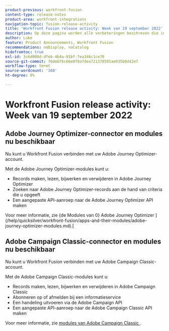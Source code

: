 ```yaml
---
product-previous: workfront-fusion
content-type: release-notes
product-area: workfront-integrations
navigation-topic: fusion-release-activity
title: 'Workfront Fusion release activity: Week van 19 september 2022'
description: Op deze pagina worden alle verbeteringen beschreven die in Adobe Workfront Fusion in de week van 19 september 2022 zijn aangebracht.
author: Luke
feature: Product Announcements, Workfront Fusion
recommendations: noDisplay, noCatalog
hidefromtoc: true
exl-id: 3c6d000d-dfeb-4b4a-91bf-7ea346c1ce70
source-git-commit: 76deb76c66e8f8a7dea721378591ae035b8d42e7
workflow-type: tm+mt
source-wordcount: '168'
ht-degree: 0%

---
```


# Workfront Fusion release activity: Week van 19 september 2022

## Adobe Journey Optimizer-connector en modules nu beschikbaar

Nu kunt u Workfront Fusion verbinden met uw Adobe Journey Optimizer-account.

Met de Adobe Journey Optimizer-modules kunt u:
* Records maken, lezen, bijwerken en verwijderen in Adobe Journey Optimizer
* Zoeken naar Adobe Journey Optimizer-records aan de hand van criteria die u opgeeft
* Een aangepaste API-aanroep naar de Adobe Journey Optimizer API maken

Voor meer informatie, zie {de Modules van 0} Adobe Journey Optimizer ](/help/quicksilver/workfront-fusion/apps-and-their-modules/adobe-journey-optimizer-modules.md).[

## Adobe Campaign Classic-connector en modules nu beschikbaar

Nu kunt u Workfront Fusion verbinden met uw Adobe Campaign Classic-account.

Met de Adobe Campaign Classic-modules kunt u:
* Records maken, lezen, bijwerken en verwijderen in Adobe Campaign Classic
* Abonneren op of afmelden bij een informatieservice
* Een handeling uitvoeren via de Adobe Campaign API
* Een aangepaste API-aanroep naar de Adobe Campaign Classic API maken

Voor meer informatie, zie [ modules van Adobe Campaign Classic ](/help/quicksilver/workfront-fusion/apps-and-their-modules/adobe-campaign-classic-connector.md).
